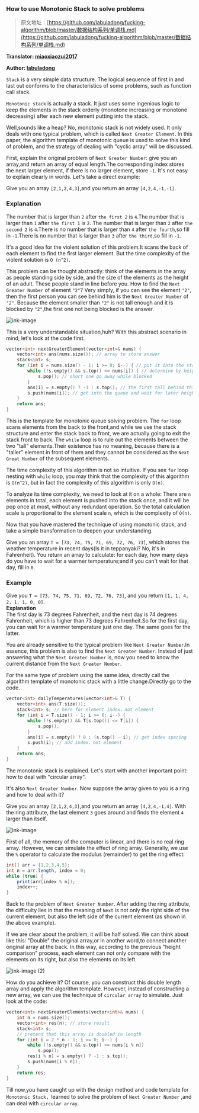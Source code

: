 ### How to use Monotonic Stack to solve problems[](#如何使用单调栈解题)

> 原文地址：[https://github.com/labuladong/fucking-algorithm/blob/master/数据结构系列/单调栈.md](https://github.com/labuladong/fucking-algorithm/blob/master/数据结构系列/单调栈.md)

**Translator: [miaoxiaozui2017](https://github.com/miaoxiaozui2017)**

**Author: [labuladong](https://github.com/labuladong)**

`Stack` is a very simple data structure. The logical sequence of first in and last out conforms to the characteristics of some problems, such as function call stack.      

`Monotonic stack` is actually a stack. It just uses some ingenious logic to keep the elements in the stack orderly (monotone increasing or monotone decreasing) after each new element putting into the stack.      

Well,sounds like a heap? No, monotonic stack is not widely used. It only deals with one typical problem, which is called `Next Greater Element`. In this paper, the algorithm template of monotonic queue is used to solve this kind of problem, and the strategy of dealing with "cyclic array" will be discussed.          

First, explain the original problem of `Next Greater Number`: give you an array,and return an array of equal length.The corresponding index stores the next larger element, if there is no larger element, store `-1`. It's not easy to explain clearly in words. Let's take a direct example:     

Give you an array `[2,1,2,4,3]`,and you return an array `[4,2,4,-1,-1]`.      

### Explanation

The number that is larger than `2` after `the first 2` is `4`.The number that is larger than `1` after `the first 1` is `2`. The number that is larger than `2` after `the second 2` is `4`.There is no number that is larger than `4` after `the fourth`,so  fill in `-1`.There is no number that is larger than `3` after `the third`,so fill in `-1`.   

It's a good idea for the violent solution of this problem.It scans the back of each element to find the first larger element. But the time complexity of the violent solution is `O (n^2)`.         

This problem can be thought abstractly: think of the elements in the array as people standing side by side, and the size of the elements as the height of an adult. These people stand in line before you. How to find the `Next Greater Number` of element `"2"`? Very simply, if you can see the element `"2"`, then the first person you can see behind him is the `Next Greater Number` of `"2"`. Because the element smaller than `"2"` is not tall enough and it is blocked by `"2"`,the first one not being blocked is the answer. 


![ink-image](../pictures/MonotonicStack/1.png)

This is a very understandable situation,huh? With this abstract scenario in mind, let's look at the code first. 

```cpp
vector<int> nextGreaterElement(vector<int>& nums) {
    vector<int> ans(nums.size()); // array to store answer
    stack<int> s;
    for (int i = nums.size() - 1; i >= 0; i--) { // put it into the stack back to front
        while (!s.empty() && s.top() <= nums[i]) { // determine by height
            s.pop(); // short one go away while blocked
        }
        ans[i] = s.empty() ? -1 : s.top(); // the first tall behind this element
        s.push(nums[i]); // get into the queue and wait for later height determination
    }
    return ans;
}
```

This is the template for monotonic queue solving problem. The `for` loop scans elements from the back to the front,and while we use the stack structure and enter the stack back to front, we are actually going to exit the stack front to back. The `while` loop is to rule out the elements between the two "tall" elements.Their existence has no meaning, because there is a "taller" element in front of them and they cannot be considered as the `Next Great Number` of the subsequent elements.        

The time complexity of this algorithm is not so intuitive. If you see `for` loop nesting with `while` loop, you may think that the complexity of this algorithm is `O(n^2)`, but in fact the complexity of this algorithm is only `O(n)`.   

To analyze its time complexity, we need to look at it on a whole: There are `n` elements in total, each element is pushed into the stack once, and it will be pop once at most, without any redundant operation. So the total calculation scale is proportional to the element scale `n`, which is the complexity of `O(n)`.     

Now that you have mastered the technique of using monotonic stack, and take a simple transformation to deepen your understanding.            

Give you an array `T = [73, 74, 75, 71, 69, 72, 76, 73]`, which stores the weather temperature in recent days(Is it in teppanyaki? No, it's in Fahrenheit). You return an array to calculate: for each day, how many days do you have to wait for a warmer temperature;and if you can't wait for that day, fill in `0`.            

### Example

Give you `T = [73, 74, 75, 71, 69, 72, 76, 73]`, and you return `[1, 1, 4, 2, 1, 1, 0, 0]`.          
**Explanation**  
The first day is 73 degrees Fahrenheit, and the next day is 74 degrees Fahrenheit, which is higher than 73 degrees Fahrenheit.So for the first day, you can wait for a warmer temperature just one day. The same goes for the latter.            

You are already sensitive to the typical problem like `Next Greater Number`.In essence, this problem is also to find the `Next Greater Number`. Instead of just answering what the `Next Greater Number` is, now you need to know the current distance from the `Next Greater Number`.      

For the same type of problem using the same idea, directly call the algorithm template of monotonic stack with a little change.Directly go to the code. 

```cpp
vector<int> dailyTemperatures(vector<int>& T) {
    vector<int> ans(T.size());
    stack<int> s; // here for element index，not element
    for (int i = T.size() - 1; i >= 0; i--) {
        while (!s.empty() && T[s.top()] <= T[i]) {
            s.pop();
        }
        ans[i] = s.empty() ? 0 : (s.top() - i); // get index spacing
        s.push(i); // add index，not element
    }
    return ans;
}
```

The monotonic stack is explained. Let's start with another important point: how to deal with "circular array".      

It's also `Next Greater Number`. Now suppose the array given to you is a ring and how to deal with it?   

Give you an array `[2,1,2,4,3]`,and you return an array `[4,2,4,-1,4]`. With the ring attribute, the last element `3` goes around and finds the element `4` larger than itself. 

![ink-image](../pictures/MonotonicStack/2.png)

First of all, the memory of the computer is linear, and there is no real ring array. However, we can simulate the effect of ring array. Generally, we use the `%` operator to calculate the modulus (remainder) to get the ring effect: 

```java
int[] arr = {1,2,3,4,5};
int n = arr.length, index = 0;
while (true) {
    print(arr[index % n]);
    index++;
}
```

Back to the problem of `Next Greater Number`. After adding the ring attribute, the difficulty lies in that the meaning of `Next` is not only the right side of the current element, but also the left side of the current element (as shown in the above example).   

If we are clear about the problem, it will be half solved. We can think about like this: "Double" the original array,or in another word,to connect another original array at the back. In this way, according to the previous "height comparison" process, each element can not only compare with the elements on its right, but also the elements on its left. 

![ink-image (2)](../pictures/MonotonicStack/3.png)

How do you achieve it? Of course, you can construct this double length array and apply the algorithm template. However, instead of constructing a new array, we can use the technique of `circular array` to simulate. Just look at the code: 

```cpp
vector<int> nextGreaterElements(vector<int>& nums) {
    int n = nums.size();
    vector<int> res(n); // store result
    stack<int> s;
    // pretend that this array is doubled in length
    for (int i = 2 * n - 1; i >= 0; i--) {
        while (!s.empty() && s.top() <= nums[i % n])
            s.pop();
        res[i % n] = s.empty() ? -1 : s.top();
        s.push(nums[i % n]);
    }
    return res;
}
```

Till now,you have caught up with the design method and code template for `Monotonic Stack`，learned to solve the problem of `Next Greater Number` ,and can deal with `circular array`.
